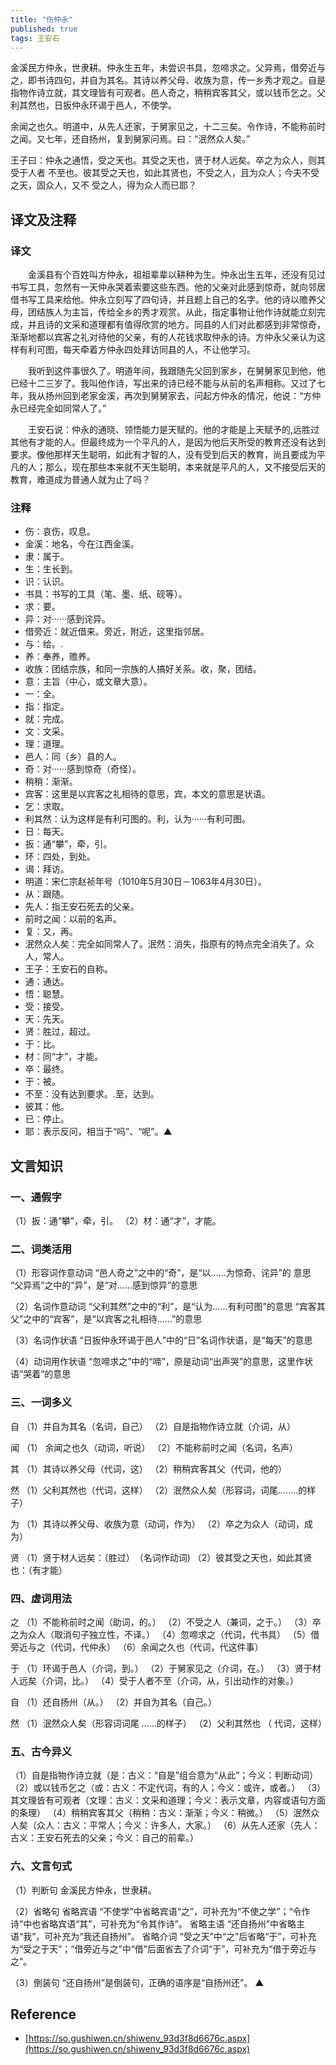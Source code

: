 ```yaml
---
title: "伤仲永"
published: true
tags: 王安石
---
```


金溪民方仲永，世隶耕。仲永生五年，未尝识书具，忽啼求之。父异焉，借旁近与之，即书诗四句，并自为其名。其诗以养父母、收族为意，传一乡秀才观之。自是指物作诗立就，其文理皆有可观者。邑人奇之，稍稍宾客其父，或以钱币乞之。父利其然也，日扳仲永环谒于邑人，不使学。

余闻之也久。明道中，从先人还家，于舅家见之，十二三矣。令作诗，不能称前时之闻。又七年，还自扬州，复到舅家问焉。曰：“泯然众人矣。”

王子曰：仲永之通悟，受之天也。其受之天也，贤于材人远矣。卒之为众人，则其受于人者
不至也。彼其受之天也，如此其贤也，不受之人，且为众人；今夫不受之天，固众人，又不
受之人，得为众人而已耶？

## 译文及注释

### 译文

　　金溪县有个百姓叫方仲永，祖祖辈辈以耕种为生。仲永出生五年，还没有见过书写工具，忽然有一天仲永哭着索要这些东西。他的父亲对此感到惊奇，就向邻居借书写工具来给他。仲永立刻写了四句诗，并且题上自己的名字。他的诗以赡养父母，团结族人为主旨，传给全乡的秀才观赏。从此，指定事物让他作诗就能立刻完成，并且诗的文采和道理都有值得欣赏的地方。同县的人们对此都感到非常惊奇，渐渐地都以宾客之礼对待他的父亲，有的人花钱求取仲永的诗。方仲永父亲认为这样有利可图，每天牵着方仲永四处拜访同县的人，不让他学习。

　　我听到这件事很久了。明道年间，我跟随先父回到家乡，在舅舅家见到他，他已经十二三岁了。我叫他作诗，写出来的诗已经不能与从前的名声相称。又过了七年，我从扬州回到老家金溪，再次到舅舅家去，问起方仲永的情况，他说：“方仲永已经完全如同常人了。”

　　王安石说：仲永的通晓、领悟能力是天赋的。他的才能是上天赋予的,远胜过其他有才能的人。但最终成为一个平凡的人，是因为他后天所受的教育还没有达到要求。像他那样天生聪明，如此有才智的人，没有受到后天的教育，尚且要成为平凡的人；那么，现在那些本来就不天生聪明，本来就是平凡的人，又不接受后天的教育，难道成为普通人就为止了吗？

### 注释

- 伤：哀伤，叹息。
- 金溪：地名，今在江西金溪。
- 隶：属于。
- 生：生长到。
- 识：认识。
- 书具：书写的工具（笔、墨、纸、砚等）。
- 求：要。
- 异：对······感到诧异。
- 借旁近：就近借来。旁近，附近，这里指邻居。
- 与：给。.
- 养：奉养，赡养。
- 收族：团结宗族，和同一宗族的人搞好关系。收，聚，团结。
- 意：主旨（中心，或文章大意）。
- 一：全。
- 指：指定。
- 就：完成。
- 文：文采。
- 理：道理。
- 邑人：同（乡）县的人。
- 奇：对······感到惊奇（奇怪）。
- 稍稍：渐渐。
- 宾客：这里是以宾客之礼相待的意思，宾，本文的意思是状语。
- 乞：求取。
- 利其然：认为这样是有利可图的。利，认为······有利可图。
- 日：每天。
- 扳：通“攀”，牵，引。
- 环：四处，到处。
- 谒：拜访。
- 明道：宋仁宗赵祯年号（1010年5月30日－1063年4月30日）。
- 从：跟随。
- 先人：指王安石死去的父亲。
- 前时之闻：以前的名声。
- 复：又，再。
- 泯然众人矣：完全如同常人了。泯然：消失，指原有的特点完全消失了。众人，常人。
- 王子：王安石的自称。
- 通：通达。
- 悟：聪慧。
- 受：接受。
- 天：先天。
- 贤：胜过，超过。
- 于：比。
- 材：同“才”，才能。
- 卒：最终。
- 于：被。
- 不至：没有达到要求。.至，达到。
- 彼其：他。
- 已：停止。
- 耶：表示反问，相当于“吗”、“呢”。▲

## 文言知识

### 一、通假字

（1）扳：通“攀”，牵，引。
（2）材：通“才”，才能。

### 二、词类活用

（1）形容词作意动词
“邑人奇之”之中的“奇”，是“以……为惊奇、诧异”的 意思
“父异焉”之中的“异”，是“对……感到惊异”的意思

（2）名词作意动词
“父利其然”之中的“利”，是“认为……有利可图”的意思
“宾客其父”之中的“宾客”，是“以宾客之礼相待……”的意思

（3）名词作状语
“日扳仲永环谒于邑人”中的“日”名词作状语，是“每天”的意思

（4）动词用作状语
“忽啼求之”中的“啼”，原是动词“出声哭”的意思，这里作状语“哭着”的意思

### 三、一词多义

自
（1）并自为其名（名词，自己）
（2）自是指物作诗立就（介词，从）

闻
（1） 余闻之也久（动词，听说）
（2）不能称前时之闻（名词，名声）

其
（1）其诗以养父母（代词，这）
（2）稍稍宾客其父（代词，他的）

然
（1）父利其然也（代词，这样）
（2）泯然众人矣（形容词，词尾……..的样子）

为
（1）其诗以养父母、收族为意（动词，作为）
（2）卒之为众人（动词，成为）

贤
（1）贤于材人远矣：（胜过）　（名词作动词)
（2）彼其受之天也，如此其贤也：（有才能）

### 四、虚词用法

之
（1）不能称前时之闻（助词，的。）
（2）不受之人（兼词，之于。）
（3）卒之为众人（取消句子独立性，不译。）
（4）忽啼求之（代词，代书具）
（5）借旁近与之（代词，代仲永）
（6）余闻之久也（代词，代这件事）

于
（1）环谒于邑人（介词，到。）
（2）于舅家见之（介词，在。）
（3）贤于材人远矣（介词，比。）
（4）受于人者不至（介词，从，引出动作的对象。）

自
（1）还自扬州（从。）
（2）并自为其名（自己。）

然
（1）泯然众人矣（形容词词尾 ……的样子）
（2）父利其然也 （ 代词，这样）

### 五、古今异义

（1）自是指物作诗立就（是：古义：“自是”组合意为“从此”；今义：判断动词）
（2）或以钱币乞之（或：古义：不定代词，有的人；今义：或许，或者。）
（3）其文理皆有可观者（文理：古义：文采和道理；今义：表示文章，内容或语句方面的条理）
（4）稍稍宾客其父（稍稍：古义：渐渐；今义：稍微。）
（5）泯然众人矣（众人：古义：平常人；今义：许多人，大家。）
（6）从先人还家（先人：古义：王安石死去的父亲；今义：自己的前辈。）

### 六、文言句式

（1）判断句
金溪民方仲永，世隶耕。

（2）省略句
省略宾语 “不使学”中省略宾语“之”，可补充为“不使之学”；“令作诗”中也省略宾语“其”，可补充为“令其作诗”。
省略主语 “还自扬州”中省略主语“我”，可补充为“我还自扬州”。
省略介词 “受之天”中“之”后省略“于”，可补充为“受之于天”；“借旁近与之”中“借”后面省去了介词“于”，可补充为“借于旁近与之”。

（3）倒装句
“还自扬州”是倒装句，正确的语序是“自扬州还”。 ▲

## Reference

- [https://so.gushiwen.cn/shiwenv_93d3f8d6676c.aspx](https://so.gushiwen.cn/shiwenv_93d3f8d6676c.aspx)